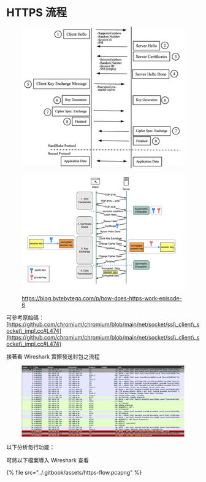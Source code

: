 # HTTPS 流程

<figure><img src="../.gitbook/assets/截圖 2024-07-13 下午10.39.28.png" alt=""><figcaption></figcaption></figure>

<figure><img src="../.gitbook/assets/截圖 2024-07-14 上午9.53.26.png" alt=""><figcaption><p><a href="https://blog.bytebytego.com/p/how-does-https-work-episode-6">https://blog.bytebytego.com/p/how-does-https-work-episode-6</a></p></figcaption></figure>

可參考原始碼：[https://github.com/chromium/chromium/blob/main/net/socket/ssl\_client\_socket\_impl.cc#L474](https://github.com/chromium/chromium/blob/main/net/socket/ssl\_client\_socket\_impl.cc#L474)

接著看 Wireshark 實際發送封包之流程

<figure><img src="../.gitbook/assets/截圖 2024-07-14 上午9.52.23.png" alt=""><figcaption></figcaption></figure>

以下分析每行功能：



可將以下檔案導入 Wireshark 查看

{% file src="../.gitbook/assets/https-flow.pcapng" %}
